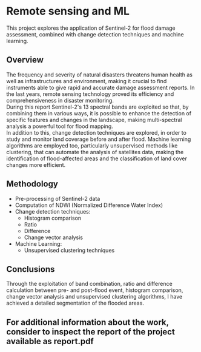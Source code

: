 # Remote sensing and ML
 This project explores the application of Sentinel-2 for flood damage assessment, combined with change detection techniques and machine learning.
 
 ## Overview
 The frequency and severity of natural disasters threatens human health as well as infrastructures and environment, making it crucial to find instruments able to give rapid and accurate damage assessment reports. In the last years, remote sensing technology proved its efficiency and comprehensiveness in disaster monitoring. \
 During this report Sentinel-2's 13 spectral bands are exploited so that, by combining them in various ways, it is possible to enhance the detection of specific features and changes in the landscape, making multi-spectral analysis a powerful tool for flood mapping. \
 In addition to this, change detection techniques are explored, in order to study and monitor land coverage before and after flood. Machine learning algorithms are employed too, particularly unsupervised methods like clustering, that can automate the analysis of satellites data, making the identification of flood-affected areas and the classification of land cover changes more efficient.
 
 ## Methodology
 - Pre-processing of Sentinel-2 data
 - Computation of NDWI (Normalized Difference Water Index)
 - Change detection techniques:
    - Histogram comparison
	- Ratio
	- Difference
	- Change vector analysis
- Machine Learning:
	- Unsupervised clustering techniques
	
## Conclusions
Through the exploitation of band combination, ratio and difference calculation between pre- and post-flood event, histogram comparison, change
vector analysis and unsupervised clustering algorithms, I
have achieved a detailed segmentation of the flooded areas.

## For additional information about the work, consider to inspect the report of the project available as report.pdf
